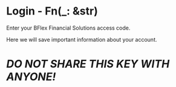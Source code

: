 # Login - Fn(_: &str)

Enter your BFlex Financial Solutions access code.

Here we will save important information about your account.

# _DO NOT SHARE THIS KEY WITH ANYONE!_